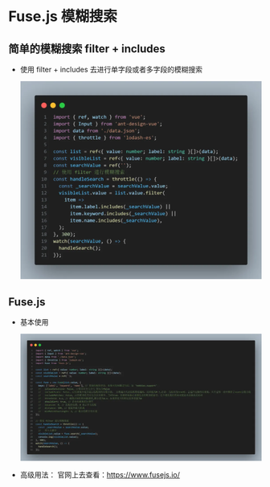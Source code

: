 # Fuse.js 模糊搜索

## 简单的模糊搜索 filter + includes

+ 使用 filter + includes 去进行单字段或者多字段的模糊搜索

  ![alt text](简单模糊搜索.png)

## Fuse.js

+ 基本使用

  ![alt text](Fuse.js.png)

+ 高级用法： 官网上去查看：https://www.fusejs.io/
